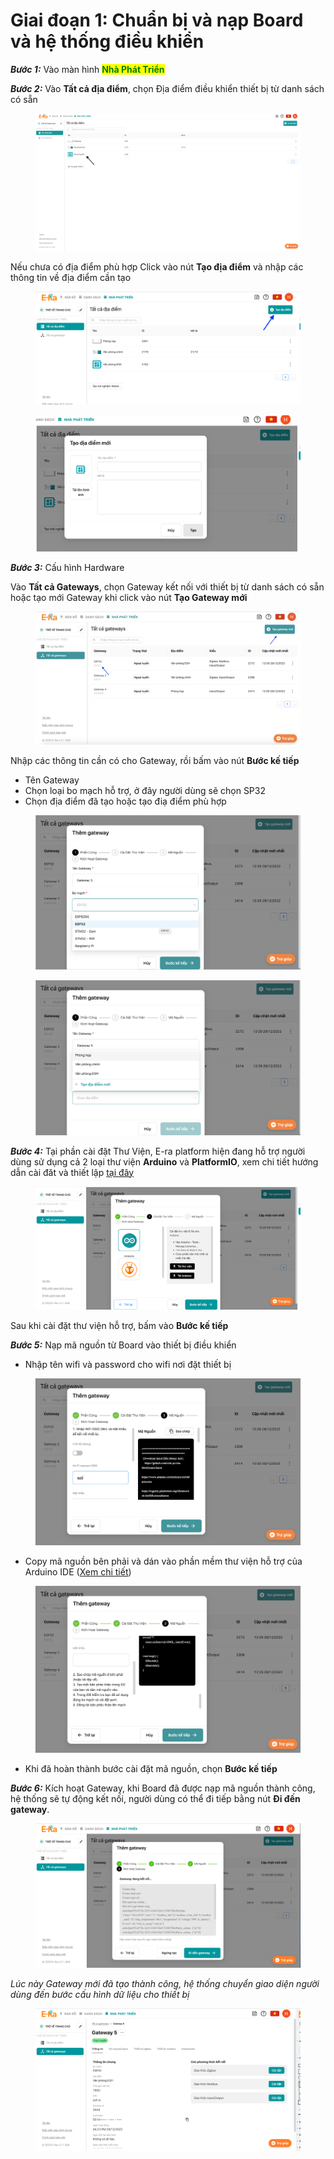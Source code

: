 # Giai đoạn 1: Chuẩn bị và nạp Board và hệ thống điều khiển

_**Bước 1:**_ Vào màn hình <mark style="color:green;">**Nhà Phát Triển**</mark>

_**Bước 2:**_ Vào **Tất cả địa điểm**, chọn Địa điểm điều khiển thiết bị từ danh sách có sẵn&#x20;

<figure><img src="../../../.gitbook/assets/Screen Shot 2022-12-29 at 14.12.41.png" alt=""><figcaption></figcaption></figure>

Nếu chưa có địa điểm phù hợp Click vào nút **Tạo địa điểm** và nhập các thông tin về địa điểm cần tạo

<div>

<figure><img src="../../../.gitbook/assets/Screen Shot 2022-12-29 at 14.16.21.png" alt=""><figcaption></figcaption></figure>

 

<figure><img src="../../../.gitbook/assets/Screen Shot 2022-12-29 at 14.19.01.png" alt=""><figcaption></figcaption></figure>

</div>

_**Bước 3:**_ Cấu hình Hardware

Vào **Tất cả Gateways**, chọn Gateway kết nối với thiết bị từ danh sách có sẵn hoặc tạo mới Gateway khi click vào nút **Tạo Gateway mới**

<figure><img src="../../../.gitbook/assets/Screen Shot 2022-12-29 at 14.48.20.png" alt=""><figcaption></figcaption></figure>

Nhập các thông tin cần có cho Gateway, rồi bấm vào nút **Bước kế tiếp**

* Tên Gateway
* Chọn loại bo mạch hỗ trợ, ở đây người dùng sẽ chọn SP32
* Chọn địa điểm đã tạo hoặc tạo điạ điểm phù hợp

<div>

<figure><img src="../../../.gitbook/assets/Screen Shot 2022-12-29 at 15.07.04 (1).png" alt=""><figcaption></figcaption></figure>

 

<figure><img src="../../../.gitbook/assets/Screen Shot 2022-12-29 at 14.53.02.png" alt=""><figcaption></figcaption></figure>

</div>

_**Bước 4:**_ Tại phần cài đặt Thư Viện, E-ra platform hiện đang hỗ trợ người dùng sử dụng cả 2 loại thư viện **Arduino** và **PlatformIO**, xem chi tiết hướng dẫn cài đăt và thiết lập [tại đây](https://era-open-iot-platform.gitbook.io/documentation/huong-dan-su-dung/chuan-bi-firmware/esp32-stm32-esp-8266)

<figure><img src="../../../.gitbook/assets/Screen Shot 2022-12-29 at 15.19.42.png" alt=""><figcaption></figcaption></figure>

Sau khi cài đặt thư viện hỗ trợ, bấm vào **Bước kế tiếp**

_**Bước 5:**_ Nạp mã nguồn từ Board vào thiết bị điều khiển

* Nhập tên wifi và password cho wifi nơi đặt thiết bị&#x20;

<figure><img src="../../../.gitbook/assets/Screen Shot 2022-12-29 at 15.48.39.png" alt=""><figcaption></figcaption></figure>

* Copy mã nguồn bên phải và dán vào phần mềm thư viện hỗ trợ của Arduino IDE ([Xem chi tiết](https://era-open-iot-platform.gitbook.io/documentation/huong-dan-su-dung/chuan-bi-firmware/esp32-stm32-esp-8266))

<figure><img src="../../../.gitbook/assets/Screen Shot 2022-12-29 at 15.57.09.png" alt=""><figcaption></figcaption></figure>

* Khi đã hoàn thành bước cài đặt mã nguồn, chọn **Bước kế tiếp**&#x20;

_**Bước 6:**_ Kích hoạt Gateway, khi Board đã được nạp mã nguồn thành công, hệ thống sẽ tự động kết nối, người dùng có thể đi tiếp bằng nút **Đi đến gateway**.

<figure><img src="../../../.gitbook/assets/Screen Shot 2022-12-29 at 16.24.09.png" alt=""><figcaption></figcaption></figure>

_Lúc này Gateway mới đã tạo thành công, hệ thống chuyển giao diện người dùng đến bước cấu hình dữ liệu cho thiết bị_

<figure><img src="../../../.gitbook/assets/Screen Shot 2022-12-29 at 16.33.16.png" alt=""><figcaption></figcaption></figure>

